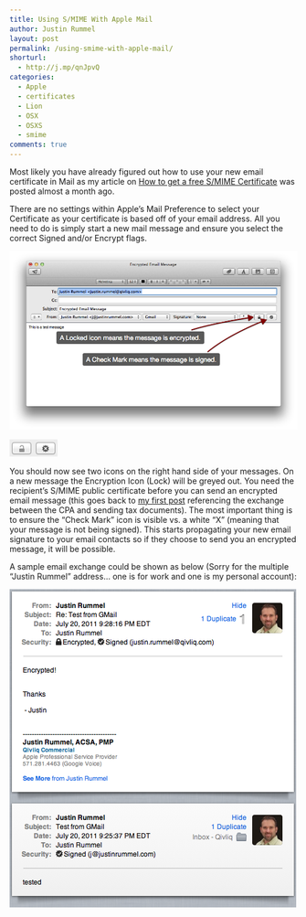 ```yaml
---
title: Using S/MIME With Apple Mail
author: Justin Rummel
layout: post
permalink: /using-smime-with-apple-mail/
shorturl:
  - http://j.mp/qnJpvQ
categories:
  - Apple
  - certificates
  - Lion
  - OSX
  - OSXS
  - smime
comments: true
---
```

Most likely you have already figured out how to use your new email certificate in Mail as my article on [How to get a free S/MIME Certificate][freeSMIME] was posted almost a month ago.

[freeSMIME]: /acquiring-a-smime-certificate-for-free/

There are no settings within Apple’s Mail Preference to select your Certificate as your certificate is based off of your email address. All you need to do is simply start a new mail message and ensure you select the correct Signed and/or Encrypt flags.

![signed][signed]

[signed]: /images/2011/07/signed-and-encrypted-email.png

![uncheck][uncheck]

[uncheck]: /images/2011/07/uncheck-disabled-email.png '"X" is BAD!'

You should now see two icons on the right hand side of your messages. On a new message the Encryption Icon (Lock) will be greyed out. You need the recipient’s S/MIME public certificate before you can send an encrypted email message (this goes back to [my first post][what] referencing the exchange between the CPA and sending tax documents). The most important thing is to ensure the “Check Mark” icon is visible vs. a white “X” (meaning that your message is not being signed). This starts propagating your new email signature to your email contacts so if they choose to send you an encrypted message, it will be possible.

[what]: /what-is-smime-email-and-why-should-i-be-using-it/

A sample email exchange could be shown as below (Sorry for the multiple “Justin Rummel” address… one is for work and one is my personal account):

![emailEx][emailEx]

[emailEx]: /images/2011/07/email-examples.png
